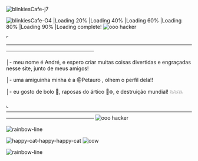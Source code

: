 ![blinkiesCafe-j7](https://github.com/AndreVictor31/AndreVictor31/assets/169856691/ccb93a8f-7b44-4798-a63c-1b022dc7634d)

![blinkiesCafe-O4](https://github.com/AndreVictor31/AndreVictor31/assets/169856691/d6e10323-113e-451f-bfe5-0aa765b39a20)
|Loading 20%
|Loading 40%
|Loading 60%
|Loading 80%
|Loading 90%
|Loading complete!
![ooo hacker](https://github.com/AndreVictor31/AndreVictor31/assets/169856691/1c24a455-d652-47a1-b0ef-5f3fff60423f)

 ⌜—————————————————————————————————————————————————————

│- meu nome é André, e espero criar muitas coisas divertidas e engraçadas nesse site, junto de meus amigos!

│- uma amiguinha minha é a @Petauro , olhem o perfil dela!!

│- eu gosto de bolo 🎂, raposas do ártico 🦊❄️, e destruição mundial! 💥💥💥

 ⌞—————————————————————————————————————————————————————
![ooo hacker](https://github.com/AndreVictor31/AndreVictor31/assets/169856691/ff34de38-9404-4ac4-a1fb-ce105d134fec)


<!---
AndreVictor31/AndreVictor31 is a ✨ special ✨ repository because its `README.md` (this file) appears on your GitHub profile.
You can click the Preview link to take a look at your changes.
--->
![rainbow-line](https://github.com/AndreVictor31/AndreVictor31/assets/169856691/16e0206d-aa8d-4e63-bd29-59d692e9d7f4)

![happy-cat-happy-happy-cat](https://github.com/AndreVictor31/AndreVictor31/assets/169856691/4b04182f-5e7b-4f51-bd8e-5e85096f2c12)
![cow](https://github.com/AndreVictor31/AndreVictor31/assets/169856691/a932b922-eb0e-40e2-ac2d-4c1a8a65987a)

![rainbow-line](https://github.com/AndreVictor31/AndreVictor31/assets/169856691/2a228a62-a103-4bda-a55c-11b3acbb3edf)
